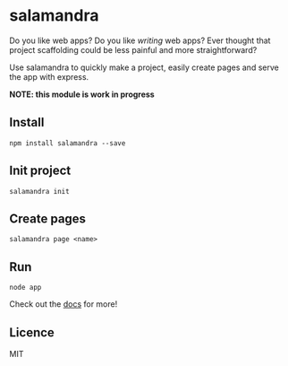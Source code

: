 salamandra
==========

Do you like web apps? Do you like *writing* web apps?
Ever thought that project scaffolding could be less painful and more straightforward?

Use salamandra to quickly make a project, easily create pages and serve the app with express.

**NOTE: this module is work in progress**

## Install

```
npm install salamandra --save
```

## Init project

```
salamandra init
```

## Create pages

```
salamandra page <name>
```

## Run

```
node app
```

Check out the [docs](docs) for more!

## Licence

MIT
